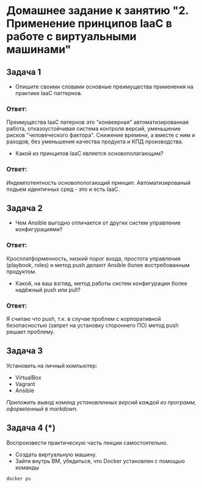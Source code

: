 # Домашнее задание к занятию "2. Применение принципов IaaC в работе с виртуальными машинами"


## Задача 1

- Опишите своими словами основные преимущества применения на практике IaaC паттернов.

### Ответ:

Преимущества IaaC патернов это "конвеерная" автоматизированная работа, отказоустойчивая система контроля версий, уменьшение рисков "человеческого фактора". Снижение времени, а вместе с ним и раходов, без уменьшения качества продукта и КПД производства. 

- Какой из принципов IaaC является основополагающим?

### Ответ:

Индемпотентность основопологающий принцип. Автоматизированый подьем идентичных сред - это и есть  IaaC.


## Задача 2

- Чем Ansible выгодно отличается от других систем управление конфигурациями?

### Ответ:

Кросплатформенность, низкий порог входа, простота управления (playbook, roles) и метод push делают Ansible более востребованным продуктом.

- Какой, на ваш взгляд, метод работы систем конфигурации более надёжный push или pull?

### Ответ:

Я считаю что push, т.к. в случае проблем с корпоративной безопасностью (запрет на установку стороннего ПО) метод push решает проблему. 

## Задача 3

Установить на личный компьютер:

- VirtualBox
- Vagrant
- Ansible

*Приложить вывод команд установленных версий каждой из программ, оформленный в markdown.*

## Задача 4 (*)

Воспроизвести практическую часть лекции самостоятельно.

- Создать виртуальную машину.
- Зайти внутрь ВМ, убедиться, что Docker установлен с помощью команды
```
docker ps
```
